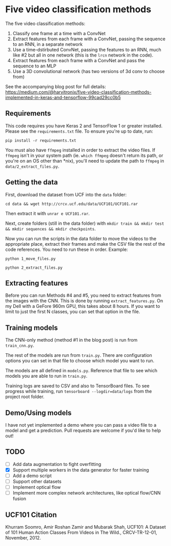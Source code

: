 # Five video classification methods

The five video classification methods:

1. Classify one frame at a time with a ConvNet
1. Extract features from each frame with a ConvNet, passing the sequence to an RNN, in a separate network
1. Use a time-dstirbuted ConvNet, passing the features to an RNN, much like #2 but all in one network (this is the `lrcn` network in the code).
1. Extract features from each frame with a ConvNet and pass the sequence to an MLP
1. Use a 3D convolutional network (has two versions of 3d conv to choose from)

See the accompanying blog post for full details: https://medium.com/@harvitronix/five-video-classification-methods-implemented-in-keras-and-tensorflow-99cad29cc0b5

## Requirements

This code requires you have Keras 2 and TensorFlow 1 or greater installed. Please see the `requirements.txt` file. To ensure you're up to date, run:

`pip install -r requirements.txt`

You must also have `ffmpeg` installed in order to extract the video files. If `ffmpeg` isn't in your system path (ie. `which ffmpeg` doesn't return its path, or you're on an OS other than *nix), you'll need to update the path to `ffmpeg` in `data/2_extract_files.py`.

## Getting the data

First, download the dataset from UCF into the `data` folder:

`cd data && wget http://crcv.ucf.edu/data/UCF101/UCF101.rar`

Then extract it with `unrar e UCF101.rar`.

Next, create folders (still in the data folder) with `mkdir train && mkdir test && mkdir sequences && mkdir checkpoints`.

Now you can run the scripts in the data folder to move the videos to the appropriate place, extract their frames and make the CSV file the rest of the code references. You need to run these in order. Example:

`python 1_move_files.py`

`python 2_extract_files.py`

## Extracting features

Before you can run Methods #4 and #5, you need to extract features from the images with the CNN. This is done by running `extract_features.py`. On my Dell with a GeFore 960m GPU, this takes about 8 hours. If you want to limit to just the first N classes, you can set that option in the file.

## Training models

The CNN-only method (method #1 in the blog post) is run from `train_cnn.py`.

The rest of the models are run from `train.py`. There are configuration options you can set in that file to choose which model you want to run.

The models are all defined in `models.py`. Reference that file to see which models you are able to run in `train.py`.

Training logs are saved to CSV and also to TensorBoard files. To see progress while training, run `tensorboard --logdir=data/logs` from the project root folder.

## Demo/Using models

I have not yet implemented a demo where you can pass a video file to a model and get a prediction. Pull requests are welcome if you'd like to help out!

## TODO

- [ ] Add data augmentation to fight overfitting
- [x] Support multiple workers in the data generator for faster training
- [ ] Add a demo script
- [ ] Support other datasets
- [ ] Implement optical flow
- [ ] Implement more complex network architectures, like optical flow/CNN fusion

## UCF101 Citation

Khurram Soomro, Amir Roshan Zamir and Mubarak Shah, UCF101: A Dataset of 101 Human Action Classes From Videos in The Wild., CRCV-TR-12-01, November, 2012. 

